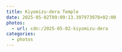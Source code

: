```yaml
---
title: Kiyomizu-dera Temple
date: 2025-05-02T09:09:13.397973978+02:00
photos:
  - url: cdn:/2025-05-02-kiyomizu-dera
categories:
  - photos
---
```

